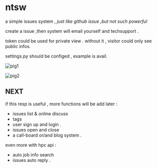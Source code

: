 # ntsw

a simple issues system , *just like github issue ,but not such powerful*

create a issue ,then system will email yourself and  techsupport .

token could be used for private view . without it , visitor could only see public infos.

settings.py should be configed , example is avail. 

![pig1](https://user-images.githubusercontent.com/6398936/28869387-20cff88e-77af-11e7-94ef-7892384e9f4f.png)

![pig2](https://user-images.githubusercontent.com/6398936/28869408-2c2a66e2-77af-11e7-98ee-d27329d45a7f.png)
## NEXT

if this resp is useful , more functions will be add later :

* issues list & online discuss
* tags
* user sign up and login .
* issues open and close 
* a call-board or/and blog system .

even more with hpc api :

* auto job info search
* issues auto reply . 
